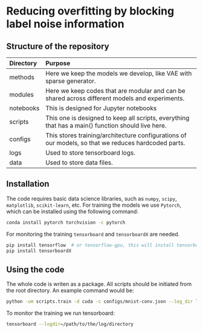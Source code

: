 # Reducing overfitting by blocking label noise information

## Structure of the repository
| Directory | Purpose |
|:-----|:----|
| methods | Here we keep the models we develop, like VAE with sparse generator. |
| modules | Here we keep codes that are modular and can be shared across different models and experiments.|
| notebooks | This is designed for Jupyter notebooks |
| scripts | This one is designed to keep all scripts, everything that has a main() function should live here.|
| configs | This stores training/architecture configurations of our models, so that we reduces hardcoded parts.|
| logs | Used to store tensorboard logs.|
| data | Used to store data files.|


## Installation
The code requires basic data science libraries, such as `numpy`, `scipy`, `matplotlib`, `scikit-learn`, etc.
For training the models we use `Pytorch`, which can be installed using the following command:
``` bash
conda install pytorch torchvision -c pytorch
```
For monitoring the training `tensorboard` and `tensorboardX` are needed.
```bash
pip install tensorflow  # or tensorflow-gpu, this will install tensorboard
pip install tensorboardX
```

## Using the code
The whole code is writen as a package. All scripts should be initiated from the root directory.
An example command would be:

```bash
python -um scripts.train -d cuda -c configs/mnist-conv.json --log_dir logs/mnist;
```

To monitor the training we run tensorboard:
```bash
tensorboard --logdir=/path/to/the/log/directory
```
